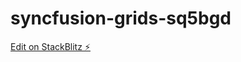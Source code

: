 # syncfusion-grids-sq5bgd

[Edit on StackBlitz ⚡️](https://stackblitz.com/edit/syncfusion-grids-1wxdmd)